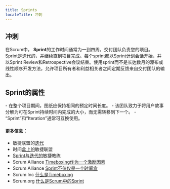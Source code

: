 ```yaml
---
title: Sprints
localeTitle: 冲刺
---
```

## 冲刺

在Scrum中， **Sprint**的工作时间通常为一到四周，交付团队负责您的项目。 Sprint是迭代的，并继续直到项目完成。每个sprint都以Sprint计划会话开始，并以Sprint Review和Retrospective会议结束。使用sprint而不是长达数月的瀑布或线性顺序开发方法，允许项目所有者和利益相关者之间定期反馈来自交付团队的输出。

## Sprint的属性

\- 在整个项目期间，图纸应保持相同的预定时间长度。 - 该团队致力于将用户故事分解为可在Sprint持续时间内完成的大小，而无需转移到下一个。 - “Sprint”和“Iteration”通常可互换使用。

#### 更多信息：

*   敏捷联盟的[迭代](https://www.agilealliance.org/glossary/iteration/)
*   时间[盒上的](https://www.agilealliance.org/glossary/timebox/)敏捷联盟
*   [Sprint与迭代的](http://agilecoach.typepad.com/agile-coaching/2014/02/sprint-vs-iteration.html)敏捷教练
*   Scrum Alliance [Timeboxing作为一个激励因素](https://www.scrumalliance.org/community/articles/2014/february/timeboxing-a-motivational-factor-for-scrum-teams)
*   Scrum Alliance [Sprint不仅仅是一个时间盒](https://www.scrumalliance.org/community/articles/2014/may/sprint-is-more-than-just-a-timebox)
*   Scrum Inc [什么是Timeboxing](https://www.scruminc.com/what-is-timeboxing/)
*   Scrum.org [什么是Scrum中的Sprint](https://www.scrum.org/resources/what-is-a-sprint-in-scrum)